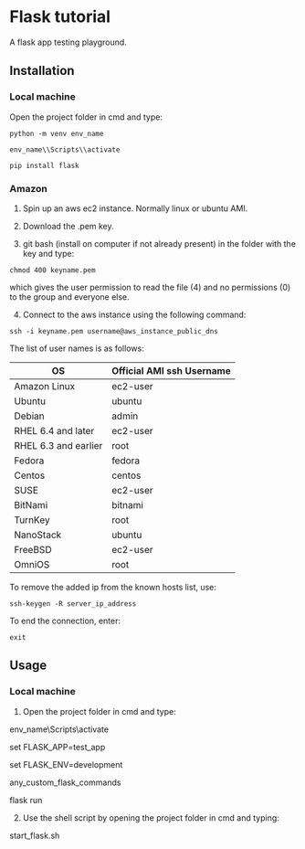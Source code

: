 # Flask tutorial

A flask app testing playground.

## Installation

### Local machine

Open the project folder in cmd and type:

```
python -m venv env_name

env_name\\Scripts\\activate

pip install flask
```

### Amazon

1. Spin up an aws ec2 instance. Normally linux or ubuntu AMI.

2. Download the .pem key.

3. git bash (install on computer if not already present) in the folder with the key and type:

```
chmod 400 keyname.pem
```

which gives the user permission to read the file (4) and no permissions (0) to the group and everyone else.

4. Connect to the aws instance using the following command:

```
ssh -i keyname.pem username@aws_instance_public_dns
```

The list of user names is as follows:

| OS | Official AMI ssh Username |
| ------ | ------ |
| Amazon Linux | ec2-user |
| Ubuntu | ubuntu |
| Debian | admin |
| RHEL 6.4 and later | ec2-user |
| RHEL 6.3 and earlier | root |
| Fedora | fedora |
| Centos | centos |
| SUSE | ec2-user |
| BitNami | bitnami |
| TurnKey | root |
| NanoStack | ubuntu |
| FreeBSD | ec2-user |
| OmniOS | root |

To remove the added ip from the known hosts list, use:

```
ssh-keygen -R server_ip_address
```

To end the connection, enter:

```
exit
```

## Usage

### Local machine

1. Open the project folder in cmd and type:

env_name\\Scripts\\activate

set FLASK_APP=test_app

set FLASK_ENV=development

any_custom_flask_commands

flask run

2. Use the shell script by opening the project folder in cmd and typing:

start_flask.sh
